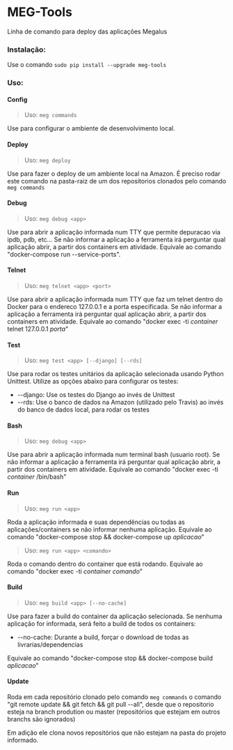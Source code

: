 # MEG-Tools
Linha de comando para deploy das aplicações Megalus

### Instalação:
Use o comando `sudo pip install --upgrade meg-tools`

### Uso:

#### Config
> Uso: `meg commands`

Use para configurar o ambiente de desenvolvimento local. 

#### Deploy
> Uso: `meg deploy`

Use para fazer o deploy de um ambiente local na Amazon. É preciso rodar este comando na pasta-raiz de um dos repositorios clonados pelo comando `meg commands`

#### Debug
> Uso: `meg debug <app>`

Use para abrir a aplicação informada num TTY que permite depuracao via ipdb, pdb, etc... Se não informar a aplicação a ferramenta irá perguntar qual aplicação abrir, a partir dos containers em atividade.
Equivale ao comando "docker-compose run --service-ports".

#### Telnet
> Uso: `meg telnet <app> <port>`

Use para abrir a aplicação informada num TTY que faz um telnet dentro do Docker para o endereco 127.0.0.1 e a porta especificada. Se não informar a aplicação a ferramenta irá perguntar qual aplicação abrir, a partir dos containers em atividade.
Equivale ao comando "docker exec -ti _container_ telnet 127.0.0.1 _porta_"

#### Test
> Uso: `meg test <app> [--django] [--rds]`

Use para rodar os testes unitários da aplicação selecionada usando Python Unittest. Utilize as opções abaixo para configurar os testes:

* --django: Use os testes do Django ao invés de Unittest
* --rds: Use o banco de dados na Amazon (utilizado pelo Travis) ao invés do banco de dados local, para rodar os testes

#### Bash
> Uso: `meg debug <app>`

Use para abrir a aplicação informada num terminal bash (usuario root). Se não informar a aplicação a ferramenta irá perguntar qual aplicação abrir, a partir dos containers em atividade.
Equivale ao comando "docker exec -ti _container_ /bin/bash"

#### Run
> Uso: `meg run <app>` 

Roda a aplicação informada e suas dependências ou todas as aplicações/containers se não informar nenhuma aplicação.
Equivale ao comando "docker-compose stop && docker-compose up _aplicacao_"

> Uso: `meg run <app> <comando>` 

Roda o comando dentro do container que está rodando.
Equivale ao comando "docker exec -ti _container_ _comando_"

#### Build
> Uso: `meg build <app> [--no-cache]`

Use para fazer a build do container da aplicação selecionada. Se nenhuma aplicação for informada, será feito a build de todos os containers:

* --no-cache: Durante a build, forçar o download de todas as livrarias/dependencias

Equivale ao comando "docker-compose stop && docker-compose build _aplicacao_"

#### Update
Roda em cada repositório clonado pelo comando `meg commands` o comando "git remote update && git fetch && git pull --all", desde que o repositorio esteja na branch prodution ou master (repositórios que estejam em outros branchs são ignorados)

Em adição ele clona novos repositórios que não estejam na pasta do projeto informado.

